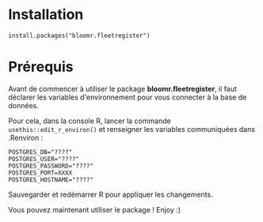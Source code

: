 # Installation
`install.packages("bloomr.fleetregister")`


# Prérequis

Avant de commencer à utiliser le package **bloomr.fleetregister**, il faut déclarer les variables d'environnement pour vous connecter à la base de données.

Pour cela, dans la console R, lancer la commande `usethis::edit_r_environ()` et renseigner les variables communiquées dans .Renviron :

`POSTGRES_DB="????"`  
`POSTGRES_USER="????"`  
`POSTGRES_PASSWORD="????"`  
`POSTGRES_PORT=XXXX`  
`POSTGRES_HOSTNAME="????"`

Sauvegarder et redémarrer R pour appliquer les changements.

Vous pouvez maintenant utiliser le package ! Enjoy :)
